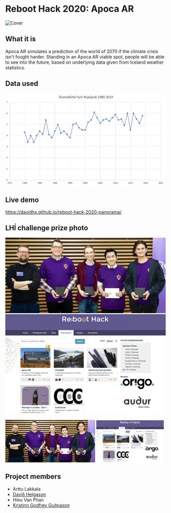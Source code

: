 # Reboot Hack 2020: Apoca AR
![Cover](cover.jpg)

## What it is
Apoca AR simulates a prediction of the world of 2070 if the climate crisis isn't fought harder. Standing in an Apoca AR viable spot, people will be able to see into the future, based on underlying data given from Iceland weather statistics.

## Data used
![data.txt](data.png)

## Live demo
https://davidhs.github.io/reboot-hack-2020-panorama/

## LHÍ challenge prize photo
![prizephoto](prizephoto.png) ![challenge photo](prizephoto2.png)
<p float="left">
  <img src="/prizephoto.png" width="56%" />
  <img src="/prizephoto2.png" width="42%" /> 

## Project members
* Arttu Lakkala
* [Davíð Helgason](https://github.com/davidhs)
* Hieu Van Phan
* [Kristinn Godfrey Guðnason](https://github.com/KristinnGodfrey)
